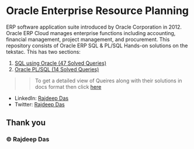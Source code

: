 # Oracle Enterprise Resource Planning

ERP software application suite introduced by Oracle Corporation in 2012. Oracle ERP Cloud manages enterprise functions including accounting, financial management, project management, and procurement. This repository consists of Oracle ERP SQL & PL/SQL Hands-on solutions on the tekstac. This has two sections:

1. [SQL using Oracle (47 Solved Queries)](https://github.com/Rajspeaks/Oracle-ERP-tekstac/tree/main/Oracle%20ERP%20Tekstac%20SQL%20Solutions)
2. [Oracle PL/SQL (14 Solved Queries)](https://github.com/Rajspeaks/Oracle-ERP-tekstac/tree/main/Oracle%20ERP%20Tekstac%20PL-SQL%20Solutions)

>>To get a detailed view of Queires along with their solutions in docs format then click [here](https://github.com/Rajspeaks/Oracle-ERP-tekstac/tree/main/docs)

- LinkedIn: [Rajdeep Das](https://linkedin.com/in/itsrajdeepdas)
- Twitter: [Rajdeep Das](https://twitter.com/itsrajdeepdas)

## Thank you

### &copy; Rajdeep Das
